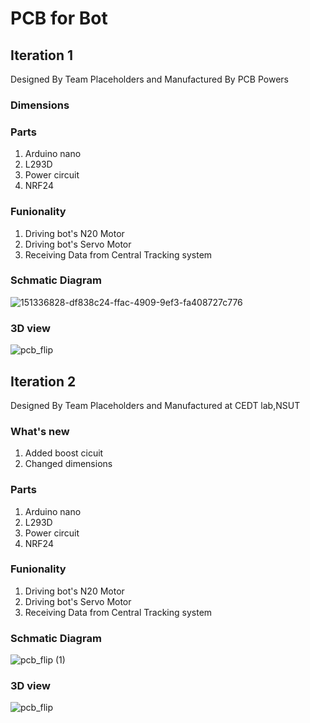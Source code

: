 # PCB for Bot 

## Iteration 1 

Designed By Team Placeholders and Manufactured By PCB Powers 

### Dimensions

### Parts 

1. Arduino nano 
2. L293D
3. Power circuit 
4. NRF24 

### Funionality 

1. Driving bot's N20 Motor 
2. Driving bot's Servo Motor  
3. Receiving Data from Central Tracking system 

### Schmatic Diagram 
![151336828-df838c24-ffac-4909-9ef3-fa408727c776](https://user-images.githubusercontent.com/71646613/159185788-fbd925c6-23fa-4853-8a2e-04355c4c729b.jpg)

### 3D view 
![pcb_flip](https://user-images.githubusercontent.com/71646613/159188544-45afeccb-a9c6-4356-9fa3-2df06aadeb85.png)

## Iteration 2

Designed By Team Placeholders and Manufactured at CEDT lab,NSUT

### What's new 

1. Added boost cicuit 
2. Changed dimensions 

### Parts 

1. Arduino nano 
2. L293D
3. Power circuit 
4. NRF24 

### Funionality 
1. Driving bot's N20 Motor 
2. Driving bot's Servo Motor  
3. Receiving Data from Central Tracking system 

### Schmatic Diagram 
![pcb_flip (1)](https://user-images.githubusercontent.com/71646613/159188008-363cf2f7-0ebf-4ccd-a616-3fb204d00a17.jpg)

### 3D view 
![pcb_flip](https://user-images.githubusercontent.com/71646613/159188096-0a0151e2-b135-4965-b236-c5b65ab0b455.png)

